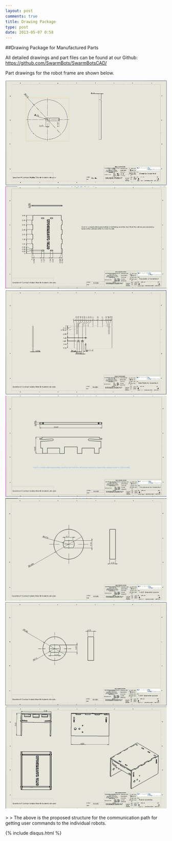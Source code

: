 ```yaml
---
layout: post
comments: true
title: Drawing Package
type: post
date: 2013-05-07 0:58
---
```


##Drawing Package for Manufactured Parts

All detailed drawings and part files can be found at our Github: https://github.com/SwarmBots/SwarmBotsCAD/

Part drawings for the robot frame are shown below.

<div class="center container"><img class="bigImage" src="/img/drawings/wheel.jpg" alt="figure 1. Wheel" /></div>
<div class="center container"><img class="bigImage" src="/img/drawings/top-plate.jpg" alt="figure 2. top plate"/></div>
<div class="center container"><img class="bigImage" src="/img/drawings/side-plate.jpg" alt="figure 3. side plate" /></div>
<div class="center container"><img class="bigImage" src="/img/drawings/crossbrace.jpg" alt="figure 4. crossbrace" /></div>
<div class="center container"><img class="bigImage" src="/img/drawings/625-spacer.jpg" alt="figure 5. 0.625 inch diameter spacer"/></div>
<div class="center container"><img class="bigImage" src="/img/drawings/500-spacer.jpg" alt="figure 6. 0.500 inch diameter spacer" /></div>
<div class="center container"><img class="bigImage" src="/img/drawings/frame-assem.jpg" alt="figure 7. frame assembly" /></div>
</br>
>
> The above is the proposed structure for the communication path for getting user commands to the individual robots.




{% include disqus.html %}
